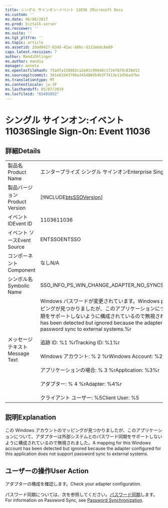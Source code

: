 ```yaml
---
title: シングル サインオン:イベント 11036 |Microsoft Docs
ms.custom: ''
ms.date: 06/08/2017
ms.prod: biztalk-server
ms.reviewer: ''
ms.suite: ''
ms.tgt_pltfrm: ''
ms.topic: article
ms.assetid: 2dad0427-83dd-42ac-b0bc-d113abdc8e89
caps.latest.revision: 7
author: MandiOhlinger
ms.author: mandia
manager: anneta
ms.openlocfilehash: 75adfa158082ca2a91c99948c172ef879c83bd13
ms.sourcegitcommit: 381e83d43796a345488d54b3f7413e11d56ad7be
ms.translationtype: MT
ms.contentlocale: ja-JP
ms.lasthandoff: 05/07/2019
ms.locfileid: "65401052"
---
```

# <a name="single-sign-on-event-11036"></a><span data-ttu-id="4a5f0-102">シングル サインオン:イベント 11036</span><span class="sxs-lookup"><span data-stu-id="4a5f0-102">Single Sign-On: Event 11036</span></span>
## <a name="details"></a><span data-ttu-id="4a5f0-103">詳細</span><span class="sxs-lookup"><span data-stu-id="4a5f0-103">Details</span></span>  
  
|                 |                                                                                                                                                                                                                                                                                                                                                         |
|-----------------|---------------------------------------------------------------------------------------------------------------------------------------------------------------------------------------------------------------------------------------------------------------------------------------------------------------------------------------------------------|
|  <span data-ttu-id="4a5f0-104">製品名</span><span class="sxs-lookup"><span data-stu-id="4a5f0-104">Product Name</span></span>   |                                                                                                                                                                <span data-ttu-id="4a5f0-105">エンタープライズ シングル サインオン</span><span class="sxs-lookup"><span data-stu-id="4a5f0-105">Enterprise Single Sign-On</span></span>                                                                                                                                                                |
| <span data-ttu-id="4a5f0-106">製品バージョン</span><span class="sxs-lookup"><span data-stu-id="4a5f0-106">Product Version</span></span> |                                                                                                                                               [!INCLUDE[btsSSOVersion](../includes/btsssoversion-md.md)]                                                                                                                                                |
|    <span data-ttu-id="4a5f0-107">イベント ID</span><span class="sxs-lookup"><span data-stu-id="4a5f0-107">Event ID</span></span>     |                                                                                                                                                                          <span data-ttu-id="4a5f0-108">11036</span><span class="sxs-lookup"><span data-stu-id="4a5f0-108">11036</span></span>                                                                                                                                                                          |
|  <span data-ttu-id="4a5f0-109">イベント ソース</span><span class="sxs-lookup"><span data-stu-id="4a5f0-109">Event Source</span></span>   |                                                                                                                                                                         <span data-ttu-id="4a5f0-110">ENTSSO</span><span class="sxs-lookup"><span data-stu-id="4a5f0-110">ENTSSO</span></span>                                                                                                                                                                          |
|    <span data-ttu-id="4a5f0-111">コンポーネント</span><span class="sxs-lookup"><span data-stu-id="4a5f0-111">Component</span></span>    |                                                                                                                                                                           <span data-ttu-id="4a5f0-112">なし</span><span class="sxs-lookup"><span data-stu-id="4a5f0-112">N/A</span></span>                                                                                                                                                                           |
|  <span data-ttu-id="4a5f0-113">シンボル名</span><span class="sxs-lookup"><span data-stu-id="4a5f0-113">Symbolic Name</span></span>  |                                                                                                                                                         <span data-ttu-id="4a5f0-114">SSO_INFO_PS_WIN_CHANGE_ADAPTER_NO_SYNC</span><span class="sxs-lookup"><span data-stu-id="4a5f0-114">SSO_INFO_PS_WIN_CHANGE_ADAPTER_NO_SYNC</span></span>                                                                                                                                                          |
|  <span data-ttu-id="4a5f0-115">メッセージ テキスト</span><span class="sxs-lookup"><span data-stu-id="4a5f0-115">Message Text</span></span>   | <span data-ttu-id="4a5f0-116">Windows パスワードが変更されています。</span><span class="sxs-lookup"><span data-stu-id="4a5f0-116">Windows password change.</span></span> <span data-ttu-id="4a5f0-117">この Windows アカウントのマッピングが見つかりましたが、このアプリケーションについて、アダプターは外部システムとのパスワード同期をサポートしないように構成されているので無視されました。%r</span><span class="sxs-lookup"><span data-stu-id="4a5f0-117">A mapping for this Windows account has been detected but ignored because the adapter configured for this application does not support password sync to external systems.%r</span></span><br /><br /> <span data-ttu-id="4a5f0-118">追跡 ID: %1 %r</span><span class="sxs-lookup"><span data-stu-id="4a5f0-118">Tracking ID: %1%r</span></span><br /><br /> <span data-ttu-id="4a5f0-119">Windows アカウント: % 2 %r</span><span class="sxs-lookup"><span data-stu-id="4a5f0-119">Windows Account: %2%r</span></span><br /><br /> <span data-ttu-id="4a5f0-120">アプリケーションの場合: % 3 %r</span><span class="sxs-lookup"><span data-stu-id="4a5f0-120">Application: %3%r</span></span><br /><br /> <span data-ttu-id="4a5f0-121">アダプター: % 4 %r</span><span class="sxs-lookup"><span data-stu-id="4a5f0-121">Adapter: %4%r</span></span><br /><br /> <span data-ttu-id="4a5f0-122">クライアント ユーザー: %5</span><span class="sxs-lookup"><span data-stu-id="4a5f0-122">Client User: %5</span></span> |
  
## <a name="explanation"></a><span data-ttu-id="4a5f0-123">説明</span><span class="sxs-lookup"><span data-stu-id="4a5f0-123">Explanation</span></span>  
 <span data-ttu-id="4a5f0-124">この Windows アカウントのマッピングが見つかりましたが、このアプリケーションについて、アダプターは外部システムとのパスワード同期をサポートしないように構成されているので無視されました。</span><span class="sxs-lookup"><span data-stu-id="4a5f0-124">A mapping for this Windows account has been detected but ignored because the adapter configured for this application does not support password sync to external systems.</span></span>  
  
## <a name="user-action"></a><span data-ttu-id="4a5f0-125">ユーザーの操作</span><span class="sxs-lookup"><span data-stu-id="4a5f0-125">User Action</span></span>  
 <span data-ttu-id="4a5f0-126">アダプターの構成を確認します。</span><span class="sxs-lookup"><span data-stu-id="4a5f0-126">Check your adapter configuration.</span></span>  
  
 <span data-ttu-id="4a5f0-127">パスワード同期については、次を参照してください。[パスワード同期](../core/password-synchronization2.md)します。</span><span class="sxs-lookup"><span data-stu-id="4a5f0-127">For information on Password Sync, see [Password Synchronization](../core/password-synchronization2.md).</span></span>